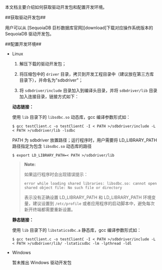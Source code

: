 本文档主要介绍如何获取驱动开发包和配置开发环境。

##获取驱动开发包##

用户可以从 [SequoiaDB 巨杉数据库官网][download]下载对应操作系统版本的 SequoiaDB 驱动开发包。

##配置开发环境##

* Linux

   1. 解压下载的驱动开发包；

   2. 将压缩包中的 `driver` 目录，拷贝到开发工程目录中（建议放在第三方库目录下），并命名为"sdbdriver"；

   3. 将 `sdbdriver/include` 目录加入到编译头目录，并将 `sdbdriver/lib` 目录加入连接目录，链接方式如下：

     **动态链接：**

     使用 `lib` 目录下的 `libsdbc.so` 动态库，gcc 编译参数形式如：

     ```lang-bash
     $ gcc testClient.c -o testClientC -I < PATH >/sdbdriver/include -L < PATH >/sdbdriver/lib -lsdbc
     ```

     PATH 为 sdbdriver 放置路径；运行程序时，用户需要将 LD_LIBRARY_PATH 路径指定为包含 `libsdbc.so` 动态库的路径

     ```lang-bash
     $ export LD_LIBRARY_PATH=< PATH >/sdbdriver/lib
     ```

     >**Note:**
     >
     >如果运行程序时会出现错误提示：
     >
     >```lang-bash
     >error while loading shared libraries: libsdbc.so: cannot open shared object file: No such file or directory
     >```
     >
     > 表示没有正确设置 LD_LIBRARY_PATH 和 LD_LIBRARY_PATH 环境变量，建议设置到 `/etc/profile` 或者应用程序的启动脚本中，避免每次新开终端都需要重新设置。
    
     **静态链接：**
    
     使用 `lib` 目录下的 `libstaticsdbc.a` 静态库，gcc 编译参数形式如：
    
     ```lang-bash
     $ gcc testClient.c -o testClientC -I < PATH >/sdbdriver/include -L < PATH >/sdbdriver/lib/ -lstaticsdbc -lm -lpthread -ldl 
     ```

* Windows

  暂未推出 Windows 驱动开发包



[^_^]:
    本文使用的所有引用和链接
[download]:http://download.sequoiadb.com/cn/driver
